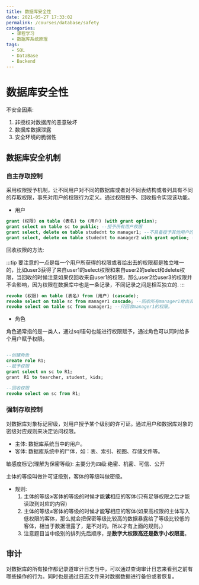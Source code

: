 ```yaml
---
title: 数据库安全性
date: 2021-05-27 17:33:02
permalink: /courses/database/safety
categories:
  - 课程学习
  - 数据库系统原理
tags: 
  - SQL
  - DataBase
  - Backend
---
```


# 数据库安全性

不安全因素:

1. 非授权对数据库的恶意破坏
2. 数据库数据泄露
3. 安全环境的脆弱性

## 数据库安全机制

### 自主存取控制

采用权限授予机制，让不同用户对不同的数据库或者对不同表结构或者列具有不同的存取权限，事先对用户的权限行为定义。通过权限授予、回收指令实现该功能。

- 用户

```sql
grant (权限) on table (表名) to (用户) (with grant option);
grant select on table sc to public; --授予所有用户权限
grant select, delete on table studednt to manager1; --不具备授予其他用户的权限
grant select, delete on table studednt to manager2 with grant option; --具有授予其他用户的权限
```

回收权限的方法:


:::tip
要注意的一点是每一个用户所获得的权限或者给出去的权限都是独立唯一的，比如user3获得了来自user1的select权限和来自user2的select和delete权限，当回收的时候注意如果仅回收来自user1的权限，那么user2给user3的权限并不会影响，因为权限在数据库中也是一条记录，不同记录之间是相互独立的.
:::

```sql
revoke (权限) on table (表名) from (用户) (cascade);
revoke select on table sc from manager1 cascade; --回收所有manager1给出去的权限
revoke select on table sc from manager1; --只回收manager1的权限。
```

- 角色

角色通常指的是一类人，通过sql语句也能进行权限赋予，通过角色可以同时给多个用户赋予权限。

```sql

--创建角色
create role R1;
--赋予权限
grant select on sc to R1;
grant　R1 to tearcher, student, kids;

--回收权限
revoke select on sc from R1;
```


### 强制存取控制

对数据库对象标记密级，对用户授予某个级别的许可证。通过用户和数据库对象的密级对应规则来决定访问权限。

- 主体: 数据库系统当中的用户。
- 客体: 数据库系统中的尸体，如：表、索引、视图、存储文件等。

敏感度标记(理解为保密等级):
主要分为四级:绝密、机密、可信、公开

主体的等级叫做许可证级别，客体的等级叫做密级。

- 规则:
    1. 主体的等级$\ge$客体的等级的时候才能**读**相应的客体(只有足够权限之后才能读取到对应的内容)
    2. 主体的等级$\le$客体的等级的时候才能**写**相应的客体(如果高权限的主体写入低权限的客体，那么就会把保密等级比较高的数据暴露给了等级比较低的客体，相当于数据泄露了，是不对的。所以才有上面的规则。)
    3. 注意题目当中级别的排列先后顺序，是**数字大权限高还是数字小权限高**。

## 审计

对数据库的所有操作都记录道审计日志当中，可以通过查询审计日志来看到之前有哪些操作的行为。同时也是通过日志文件来对数据数据进行备份或者恢复。